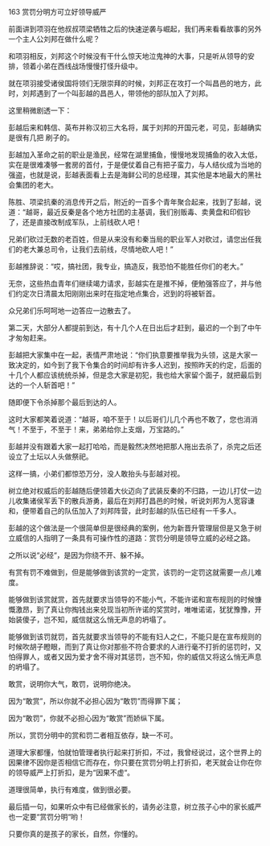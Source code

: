 163 赏罚分明方可立好领导威严



前面讲到项羽在他叔叔项梁牺牲之后的快速逆袭与崛起，我们再来看看故事的另外一个主人公刘邦在做什么呢？



和项羽相反，刘邦这个时候没有干什么惊天地泣鬼神的大事，只是听从领导的安排，领着小弟在西线战场慢慢打怪升级中。

就在项羽接受诸侯国将领们无限崇拜的时候，刘邦正在攻打一个叫昌邑的地方，此时，刘邦遇到了一个叫彭越的昌邑人，带领他的部队加入了刘邦。

这里稍微剧透一下：

彭越后来和韩信、英布并称汉初三大名将，属于刘邦的开国元老，可见，彭越确实是很有几把
刷子的。



彭越加入革命之前的职业是渔民，经常在湖里捕鱼，慢慢地发现捕鱼的收入太低，实在是很难凑够一套房的首付，于是便仗着自己有把子蛮力，与人结伙成为当地的强盗，也就是说，彭越表面看上去是海鲜公司的总经理，其实他是本地最大的黑社会集团的老大。

陈胜、项梁抗秦的消息传开之后，附近的一百多个青年聚合起来，找到了彭越，说道：“越哥，最近反秦是各个地方社团的主基调，我们别贩毒、卖黄盘和印假钞了，还是直接改制成军队，上前线砍人吧！

兄弟们砍过无数的老百姓，但是从来没有和秦当局的职业军人对砍过，请您出任我们的老大兼总司令，让我们去前线，尽情地砍人吧！”

彭越推辞说：“哎，搞社团，我专业，搞造反，我恐怕不能胜任你们的老大。”

无奈，这些热血青年们继续竭力请求，彭越实在是推不掉，便勉强答应了，并与他们约定次日清晨太阳刚刚出来时在指定地点集合，迟到的将被斩首。

众兄弟们乐呵呵地一边答应一边散去了。



第二天，大部分人都提前到达，有十几个人在日出后才赶到，最迟的一个到了中午才匆匆赶来。

彭越把大家集中在一起，表情严肃地说：“你们执意要推举我为头领，这是大家一致决定的，如今到了我下令集合的时间却有许多人迟到，按照昨天的约定，后面的十几个人都应该统统杀掉，但是念大家是初犯，我也给大家留个面子，就把最后到达的一个人斩首吧！”

随即便下令杀掉那个最后到达的人。

这时大家都笑着说道：“越哥，咱不至于！以后哥们儿几个再也不敢了，您也消消气！不至于，不至于！来，弟弟给你上支烟，万宝路的。”

彭越并没有跟着大家一起打哈哈，而是毅然决然地把那人拖出去杀了，杀完之后还设立了土坛以人头做祭祀。

这样一搞，小弟们都惊恐万分，没人敢抬头与彭越对视。

树立绝对权威后的彭越随后便领着大伙迈向了武装反秦的不归路，一边儿打仗一边儿收集诸侯军丢下的散兵游勇，最后在刘邦打昌邑的时候，听说刘邦为人宽容谦和，便带着自己的队伍加入了刘邦阵营，此时彭越的队伍已经有一千多人。



彭越的这个做法是一个很简单但是很经典的案例，他为新晋升管理层但是又急于树立威信的人指明了一条具有可操作性的道路：赏罚分明是领导立威的必经之路。

之所以说“必经“，是因为你绕不开、躲不掉。

有赏有罚不难做到，但是能够做到该赏的一定赏，该罚的一定罚这就需要一点儿难度。

能够做到该赏就赏，首先就要求当领导的不能小气，不能许诺和宣布规则的时候慷慨激昂，到了真让你掏钱出来兑现当初所许诺的奖赏时，唯唯诺诺，犹犹豫豫，开始装傻子，岂不知，威信就这么悄无声息的坍塌了。

能够做到该罚就罚，首先就要求当领导的不能有妇人之仁，不能只是在宣布规则的时候吹胡子瞪眼，而到了真让你对那些不符合要求的人进行毫不打折的惩罚时，又怕得罪人，或者又因为爱才舍不得对其惩罚，岂不知，你的威信又将这么悄无声息的坍塌了。

敢赏，说明你大气，敢罚，说明你绝决。

因为“敢赏”，所以你就不必担心因为“敢罚”而得罪下属；

因为“敢罚”，你就不必担心因为“敢赏”而娇纵下属。

所以，赏罚分明中的赏和罚二者相互依存，缺一不可。



道理大家都懂，怕就怕管理者执行起来打折扣，不过，我曾经说过，这个世界上的因果律不因你是否相信它而存在，你只要在赏罚分明上打折扣，老天就会让你在你的领导威严上打折扣，是为“因果不虚“。

道理很简单，执行有难度，做到很必要。

最后插一句，如果听众中有已经做家长的，请务必注意，树立孩子心中的家长威严也一定要“赏罚分明“哟！

只要你真的是孩子的家长，自然，你懂的。

